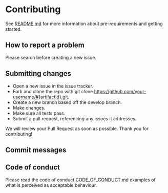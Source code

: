 # Contributing
See [README.md](README.md) for more information about pre-requirements and getting started.

## How to report a problem
Please search before creating a new issue.

## Submitting сhanges
- Open a new issue in the issue tracker.
- Fork and clone the repo with git clone https://github.com/your-username/#{artifactId}.git.
- Create a new branch based off the develop branch.
- Make changes.
- Make sure all tests pass.
- Submit a pull request, referencing any issues it addresses.

We will review your Pull Request as soon as possible. Thank you for contributing!

## Commit messages

## Code of conduct
Please read the code of conduct [CODE_OF_CONDUCT.md](CODE_OF_CONDUCT.md) examples of what is perceived as acceptable behaviour.